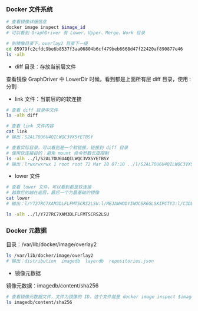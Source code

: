 ### Docker 文件系统

```bash
# 查看镜像详细信息
docker image inspect $image_id
# 可以看到 GraphDriver 有 Lower、Upper、Merge、Work 目录

# 到镜像目录下，overlay2 目录下一级
cd 85979fc2cfdc9be6b8537f3aa06804b6cf479beb6668d47f22420af890877e46
ls -alh
```


* diff 目录：存放当前层文件

查看镜像 GraphDriver 中 LowerDir 时候，看到都是上面所有层 diff 目录，使用 : 分割


* link 文件：当前层的的软连接

```bash
# 查看 diff 目录中文件
ls -alh diff

# 查看 link 文件内容
cat link
# 输出：S2AL7OU6U4QILWQC3VX5YETBSY

# 查看实际目录，可以看到是一个软链接，链接到 diff 目录
# 使用软连接目的：避免 mount 命令参数长度限制
ls -alh ../l/S2AL7OU6U4QILWQC3VX5YETBSY
# 输出：lrwxrwxrwx 1 root root 72 Mar 28 07:10 ../l/S2AL7OU6U4QILWQC3VX5YETBSY -> ../85979fc2cfdc9be6b8537f3aa06804b6cf479beb6668d47f22420af890877e46/diff
```


* lower 文件

```bash
# 查看 lower 文件，可以看到都是软连接
# 越靠后的越在底层，最后一个为最基础的镜像
cat lower
# 输出：l/Y727RC7XAM3DLFLFMTSCRS2LSU:l/MEJAWWODYIWOCSR6GLSKIPCTY3:l/C3DDPPGTDFADBO4RIRIGEA55RO:l/PVEKEJRU5U6YAQYCNBDK2RHWVT

ls -alh ../l/Y727RC7XAM3DLFLFMTSCRS2LSU
```


### Docker 元数据

目录：/var/lib/docker/image/overlay2

```bash
ls /var/lib/docker/image/overlay2
# 输出：distribution  imagedb  layerdb  repositories.json
```

* 镜像元数据

镜像元数据：imagedb/content/sha256

```bash
# 查看镜像元数据文件，文件为镜像的 ID，这个文件就是 docker image inspect $image_id 看到的信息
ls imagedb/content/sha256
```
